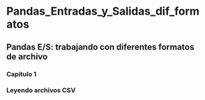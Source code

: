 # Pandas_Entradas_y_Salidas_dif_formatos
## Pandas E/S: trabajando con diferentes formatos de archivo
### Capitulo 1 
### Leyendo archivos CSV
